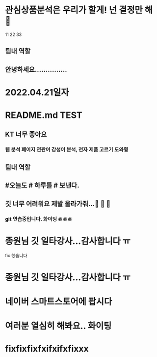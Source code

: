 # 관심상품분석은 우리가 할게! 넌 결정만 해 :speak_no_evil:

11
22
33

## 팀내 역할

## 안녕하세요...............


# 2022.04.21일자


# README.md TEST 
## KT 너무 좋아요 
### 웹 분석 페이지 연관어 감성어 분석, 전자 제품 고르기 도와줭
## 팀내 역할
## #오늘도 # 하루를 # 보낸다.

## 깃 너무 어려워요 제발 올라가줘...:poop: :poop: :pray: 


### git 연습중입니다. 화이팅 :fire: :fire: :fire:
# 종원님 깃 일타강사...감사합니다 ㅠ

fix 했습니다
# 종원님 깃 일타강사...감사합니다 ㅠ

# 네이버 스마트스토어에 팝시다

# 여러분 열심히 해봐요.. 화이팅

# fixfixfixfxifxifxfixxx
